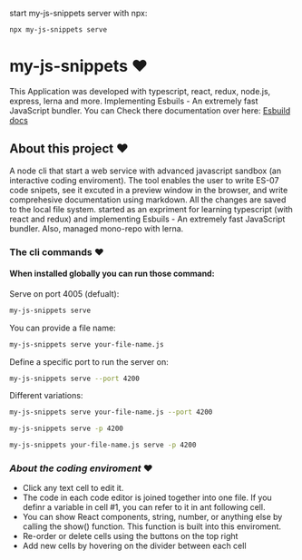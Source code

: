 start my-js-snippets server with npx:

```bash
npx my-js-snippets serve
```

# my-js-snippets ❤️

This Application was developed with typescript, react, redux, node.js, express, lerna and more.
Implementing Esbuils - An extremely fast JavaScript bundler.
You can Check there documentation over here: [Esbuild docs](https://esbuild.github.io/)

## About this project ❤️

A node cli that start a web service with advanced javascript sandbox (an interactive
coding enviroment). The tool enables the user to write ES-07 code snipets, see it excuted in
a preview window in the browser, and write comprehesive documentation using markdown. All the changes
are saved to the local file system.
started as an expriment for learning typescript (with react and redux) and implementing Esbuils -
An extremely fast JavaScript bundler. Also, managed mono-repo with lerna.

### The cli commands ❤️

#### When installed globally you can run those command:

Serve on port 4005 (defualt):

```bash
my-js-snippets serve
```

You can provide a file name:

```bash
my-js-snippets serve your-file-name.js
```

Define a specific port to run the server on:

```bash
my-js-snippets serve --port 4200
```

Different variations:

```bash
my-js-snippets serve your-file-name.js --port 4200
```

```bash
my-js-snippets serve -p 4200
```

```bash
my-js-snippets your-file-name.js serve -p 4200
```

### _About the coding enviroment_ ❤️

- Click any text cell to edit it.
- The code in each code editor is joined together into one file. If you definr a variable in cell #1, you can refer to it in ant following cell.
- You can show React components, string, number, or anything else by calling the show() function. This function is built into this enviroment.
- Re-order or delete cells using the buttons on the top right
- Add new cells by hovering on the divider between each cell
